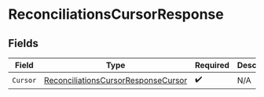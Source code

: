 # ReconciliationsCursorResponse


## Fields

| Field                                                                                                 | Type                                                                                                  | Required                                                                                              | Description                                                                                           |
| ----------------------------------------------------------------------------------------------------- | ----------------------------------------------------------------------------------------------------- | ----------------------------------------------------------------------------------------------------- | ----------------------------------------------------------------------------------------------------- |
| `Cursor`                                                                                              | [ReconciliationsCursorResponseCursor](../../Models/Components/ReconciliationsCursorResponseCursor.md) | :heavy_check_mark:                                                                                    | N/A                                                                                                   |